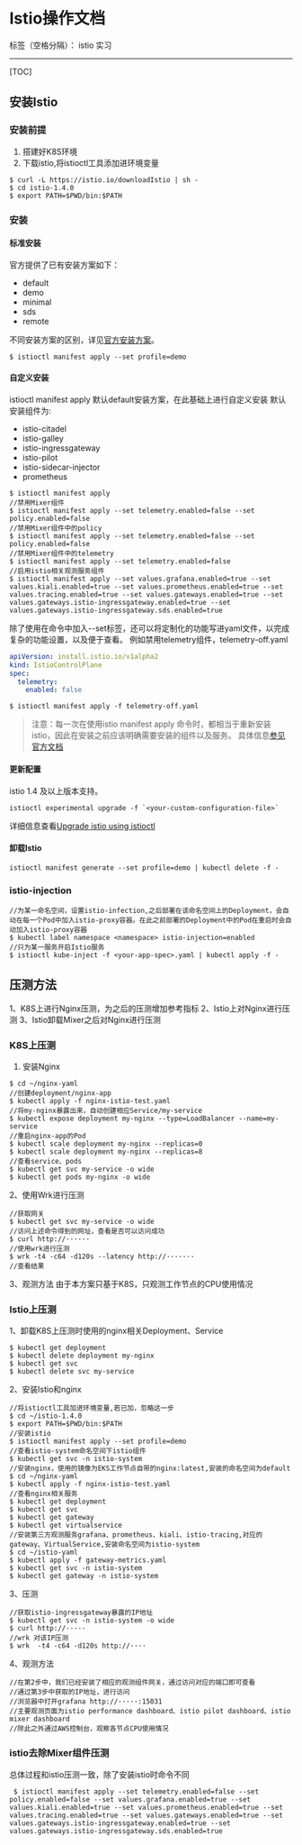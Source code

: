﻿# Istio操作文档

标签（空格分隔）： istio 实习

---
[TOC]
## **安装Istio**
### **安装前提**
1.  搭建好K8S环境
2. 下载istio,将istioctl工具添加进环境变量
```
$ curl -L https://istio.io/downloadIstio | sh -
$ cd istio-1.4.0
$ export PATH=$PWD/bin:$PATH
```  
### **安装**
#### **标准安装**
官方提供了已有安装方案如下：  
    
* default
* demo
* minimal
* sds
* remote

不同安装方案的区别，详见[官方安装方案](https://istio.io/docs/setup/additional-setup/config-profiles/)。
```
$ istioctl manifest apply --set profile=demo
```
#### **自定义安装**

istioctl manifest apply 默认default安装方案，在此基础上进行自定义安装
默认安装组件为:

* istio-citadel
* istio-galley
* istio-ingressgateway
* istio-pilot
* istio-sidecar-injector
* prometheus

```
$ istioctl manifest apply  
//禁用Mixer组件
$ istioctl manifest apply --set telemetry.enabled=false --set policy.enabled=false
//禁用Mixer组件中的policy
$ istioctl manifest apply --set telemetry.enabled=false --set policy.enabled=false
//禁用Mixer组件中的telemetry
$ istioctl manifest apply --set telemetry.enabled=false
//启用istio相关观测服务组件
$ istioctl manifest apply --set values.grafana.enabled=true --set values.kiali.enabled=true --set values.prometheus.enabled=true --set values.tracing.enabled=true --set values.gateways.enabled=true --set values.gateways.istio-ingressgateway.enabled=true --set values.gateways.istio-ingressgateway.sds.enabled=true
```
除了使用在命令中加入--set标签，还可以将定制化的功能写进yaml文件，以完成复杂的功能设置，以及便于查看。
例如禁用telemetry组件，telemetry-off.yaml
``` Yaml
apiVersion: install.istio.io/v1alpha2
kind: IstioControlPlane
spec:
  telemetry:
    enabled: false
```
```
$ istioctl manifest apply -f telemetry-off.yaml
```
>注意：每一次在使用istio manifest apply 命令时，都相当于重新安装istio，因此在安装之前应该明确需要安装的组件以及服务。
具体信息[参见官方文档](https://istio.io/docs/setup/install/istioctl/)

#### **更新配置**

istio 1.4 及以上版本支持。
```
istioctl experimental upgrade -f `<your-custom-configuration-file>`
```
详细信息查看[Upgrade istio using istioctl](https://istio.io/docs/setup/upgrade/istioctl-upgrade/)

#### **卸载Istio**
```
istioctl manifest generate --set profile=demo | kubectl delete -f -
```

### **istio-injection**
```
//为某一命名空间，设置istio-infection,之后部署在该命名空间上的Deployment，会自动在每一个Pod中加入istio-proxy容器。在此之前部署的Deployment中的Pod在重启时会自动加入istio-proxy容器
$ kubectl label namespace <namespace> istio-injection=enabled
//只为某一服务开启Istio服务
$ istioctl kube-inject -f <your-app-spec>.yaml | kubectl apply -f -
```

## **压测方法**

1、K8S上进行Nginx压测，为之后的压测增加参考指标
2、Istio上对Nginx进行压测
3、Istio卸载Mixer之后对Nginx进行压测

### **K8S上压测**
1. 安装Nginx
```
$ cd ~/nginx-yaml
//创建deployment/nginx-app 
$ kubectl apply -f nginx-istio-test.yaml 
//将my-nginx暴露出来，自动创建相应Service/my-service
$ kubectl expose deployment my-nginx --type=LoadBalancer --name=my-service 
//重启nginx-app的Pod
$ kubectl scale deployment my-nginx --replicas=0 
$ kubectl scale deployment my-nginx --replicas=8 
//查看service、pods
$ kubectl get svc my-service -o wide 
$ kubectl get pods my-nginx -o wide
```
2、使用Wrk进行压测
```
//获取网关
$ kubectl get svc my-service -o wide
//访问上述命令得到的网址，查看是否可以访问成功
$ curl http://······
//使用wrk进行压测
$ wrk -t4 -c64 -d120s --latency http://·······
//查看结果
```
3、观测方法
由于本方案只基于K8S，只观测工作节点的CPU使用情况

### Istio上压测
1、卸载K8S上压测时使用的nginx相关Deployment、Service
```
$ kubectl get deployment 
$ kubectl delete deployment my-nginx
$ kubectl get svc
$ kubectl delete svc my-service
```
2、安装Istio和nginx
```
//将istioctl工具加进环境变量,若已加，忽略这一步
$ cd ~/istio-1.4.0
$ export PATH=$PWD/bin:$PATH
//安装istio
$ istioctl manifest apply --set profile=demo
//查看istio-system命名空间下istio组件
$ kubectl get svc -n istio-system
//安装nginx，使用的镜像为EKS工作节点自带的nginx:latest,安装的命名空间为default
$ cd ~/nginx-yaml
$ kubectl apply -f nginx-istio-test.yaml
//查看nginx相关服务
$ kubectl get deployment
$ kubectl get svc
$ kubectl get gateway
$ kubectl get virtualservice
//安装第三方观测服务grafana、prometheus、kiali、istio-tracing,对应的gateway、VirtualService,安装命名空间为istio-system
$ cd ~/istio-yaml
$ kubectl apply -f gateway-metrics.yaml
$ kubectl get svc -n istio-system
$ kubectl get gateway -n istio-system
```
3、压测
```
//获取istio-ingressgateway暴露的IP地址
$ kubectl get svc -n istio-system -o wide
$ curl http://·····
//wrk 对该IP压测
$ wrk  -t4 -c64 -d120s http://····
```
4、观测方法
```
//在第2步中，我们已经安装了相应的观测组件网关，通过访问对应的端口即可查看
//通过第3步中获取的IP地址，进行访问
//浏览器中打开grafana http://·····:15031
//主要观测页面为istio performance dashboard、istio pilot dashboard、istio mixer dashboard
//除此之外通过AWS控制台，观察各节点CPU使用情况
```

### **istio去除Mixer组件压测**
 总体过程和istio压测一致，除了安装istio时命令不同
```
 $ istioctl manifest apply --set telemetry.enabled=false --set policy.enabled=false --set values.grafana.enabled=true --set values.kiali.enabled=true --set values.prometheus.enabled=true --set values.tracing.enabled=true --set values.gateways.enabled=true --set values.gateways.istio-ingressgateway.enabled=true --set values.gateways.istio-ingressgateway.sds.enabled=true
```



